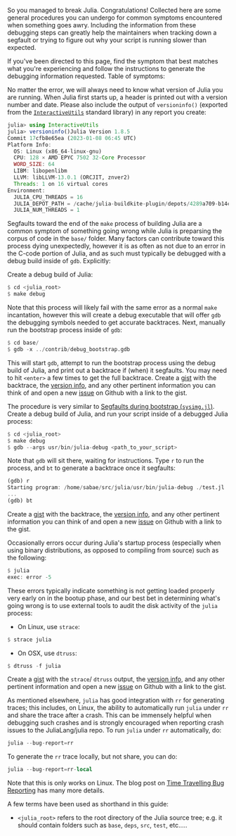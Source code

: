 So you managed to break Julia. Congratulations! Collected here are some general procedures you can undergo for common symptoms encountered when something goes awry. Including the information from these debugging steps can greatly help the maintainers when tracking down a segfault or trying to figure out why your script is running slower than expected.

If you've been directed to this page, find the symptom that best matches what you're experiencing and follow the instructions to generate the debugging information requested. Table of symptoms:

No matter the error, we will always need to know what version of Julia you are running. When Julia first starts up, a header is printed out with a version number and date. Please also include the output of `versioninfo()` (exported from the [`InteractiveUtils`](https://docs.julialang.org/../../stdlib/InteractiveUtils/#InteractiveUtils.versioninfo) standard library) in any report you create:


```julia
julia> using InteractiveUtils  
julia> versioninfo()Julia Version 1.8.5
Commit 17cfb8e65ea (2023-01-08 06:45 UTC)
Platform Info:
  OS: Linux (x86_64-linux-gnu)
  CPU: 128 × AMD EPYC 7502 32-Core Processor
  WORD_SIZE: 64
  LIBM: libopenlibm
  LLVM: libLLVM-13.0.1 (ORCJIT, znver2)
  Threads: 1 on 16 virtual cores
Environment:
  JULIA_CPU_THREADS = 16
  JULIA_DEPOT_PATH = /cache/julia-buildkite-plugin/depots/4289a709-b14c-442c-b26e-c1e651a85b69
  JULIA_NUM_THREADS = 1
```
Segfaults toward the end of the `make` process of building Julia are a common symptom of something going wrong while Julia is preparsing the corpus of code in the `base/` folder. Many factors can contribute toward this process dying unexpectedly, however it is as often as not due to an error in the C-code portion of Julia, and as such must typically be debugged with a debug build inside of `gdb`. Explicitly:

Create a debug build of Julia:


```julia
$ cd <julia_root>
$ make debug
```
Note that this process will likely fail with the same error as a normal `make` incantation, however this will create a debug executable that will offer `gdb` the debugging symbols needed to get accurate backtraces. Next, manually run the bootstrap process inside of `gdb`:


```julia
$ cd base/
$ gdb -x ../contrib/debug_bootstrap.gdb
```
This will start `gdb`, attempt to run the bootstrap process using the debug build of Julia, and print out a backtrace if (when) it segfaults. You may need to hit `<enter>` a few times to get the full backtrace. Create a [gist](https://gist.github.com) with the backtrace, the [version info](https://docs.julialang.org/#dev-version-info), and any other pertinent information you can think of and open a new [issue](https://github.com/JuliaLang/julia/issues?q=is%3Aopen) on Github with a link to the gist.

The procedure is very similar to [Segfaults during bootstrap (`sysimg.jl`)](https://docs.julialang.org/#Segfaults-during-bootstrap-(sysimg.jl)). Create a debug build of Julia, and run your script inside of a debugged Julia process:


```julia
$ cd <julia_root>
$ make debug
$ gdb --args usr/bin/julia-debug <path_to_your_script>
```
Note that `gdb` will sit there, waiting for instructions. Type `r` to run the process, and `bt` to generate a backtrace once it segfaults:


```julia
(gdb) r
Starting program: /home/sabae/src/julia/usr/bin/julia-debug ./test.jl
...
(gdb) bt
```
Create a [gist](https://gist.github.com) with the backtrace, the [version info](https://docs.julialang.org/#dev-version-info), and any other pertinent information you can think of and open a new [issue](https://github.com/JuliaLang/julia/issues?q=is%3Aopen) on Github with a link to the gist.

Occasionally errors occur during Julia's startup process (especially when using binary distributions, as opposed to compiling from source) such as the following:


```julia
$ julia
exec: error -5
```
These errors typically indicate something is not getting loaded properly very early on in the bootup phase, and our best bet in determining what's going wrong is to use external tools to audit the disk activity of the `julia` process:

* On Linux, use `strace`:


```julia
$ strace julia
```
* On OSX, use `dtruss`:


```julia
$ dtruss -f julia
```

Create a [gist](https://gist.github.com) with the `strace`/ `dtruss` output, the [version info](https://docs.julialang.org/#dev-version-info), and any other pertinent information and open a new [issue](https://github.com/JuliaLang/julia/issues?q=is%3Aopen) on Github with a link to the gist.

As mentioned elsewhere, `julia` has good integration with `rr` for generating traces; this includes, on Linux, the ability to automatically run `julia` under `rr` and share the trace after a crash. This can be immensely helpful when debugging such crashes and is strongly encouraged when reporting crash issues to the JuliaLang/julia repo. To run `julia` under `rr` automatically, do:


```julia
julia --bug-report=rr
```
To generate the `rr` trace locally, but not share, you can do:


```julia
julia --bug-report=rr-local
```
Note that this is only works on Linux. The blog post on [Time Travelling Bug Reporting](https://julialang.org/blog/2020/05/rr/) has many more details.

A few terms have been used as shorthand in this guide:

* `<julia_root>` refers to the root directory of the Julia source tree; e.g. it should contain folders such as `base`, `deps`, `src`, `test`, etc.....



